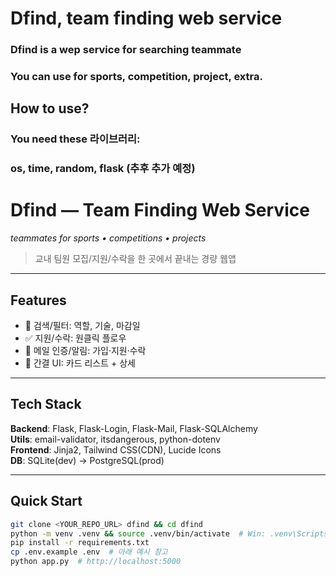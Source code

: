 # Dfind, team finding web service
### Dfind is a wep service for searching teammate
### You can use for sports, competition, project, extra.

## How to use?
### You need these 라이브러리:
### os, time, random, flask (추후 추가 예정)

# Dfind — Team Finding Web Service
_teammates for sports • competitions • projects_

> 교내 팀원 모집/지원/수락을 한 곳에서 끝내는 경량 웹앱

---

## Features
- 🔎 검색/필터: 역할, 기술, 마감일
- ✅ 지원/수락: 원클릭 플로우
- 🔔 메일 인증/알림: 가입·지원·수락
- 🧭 간결 UI: 카드 리스트 + 상세

---

## Tech Stack
**Backend**: Flask, Flask-Login, Flask-Mail, Flask-SQLAlchemy  
**Utils**: email-validator, itsdangerous, python-dotenv  
**Frontend**: Jinja2, Tailwind CSS(CDN), Lucide Icons  
**DB**: SQLite(dev) → PostgreSQL(prod)

---

## Quick Start
```bash
git clone <YOUR_REPO_URL> dfind && cd dfind
python -m venv .venv && source .venv/bin/activate  # Win: .venv\Scripts\activate
pip install -r requirements.txt
cp .env.example .env  # 아래 예시 참고
python app.py  # http://localhost:5000
